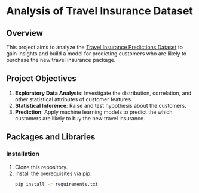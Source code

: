 # Analysis of Travel Insurance Dataset

## Overview
This project aims to analyze the [Travel Insurance Predictions Dataset](https://www.kaggle.com/datasets/tejashvi14/travel-insurance-prediction-data) to gain insights and build a model for predicting customers who are likely to purchase the new travel insurance package.

## Project Objectives
1. **Exploratory Data Analysis**: Investigate the distribution, correlation, and other statistical attributes of customer features.
2. **Statistical Inference**: Raise and test hypothesis about the customers.
3. **Prediction**: Apply machine learning models to predict the which customers are likely to buy the new travel insurance.

## Packages and Libraries
### Installation
1. Clone this repository.
2. Install the prerequisites via pip:
   ```bash
   pip install -r requirements.txt
   ```
